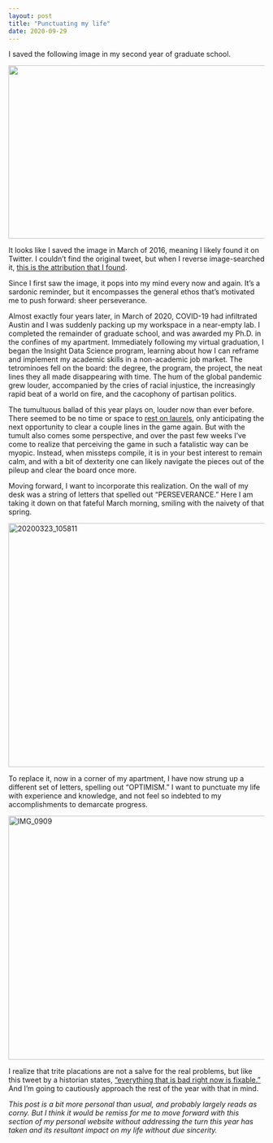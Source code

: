 ```yaml
---
layout: post
title: "Punctuating my life"
date: 2020-09-29
---
```


I saved the following image in my second year of graduate school. 

<img src="https://live.staticflickr.com/65535/50399517847_172cdb0f1e_z.jpg" width="640" height="341">

It looks like I saved the image in March of 2016, meaning I likely found it on Twitter. I couldn’t find the original tweet, but when I reverse image-searched it, <a href="https://quoteinvestigator.com/2013/06/30/tetris-lesson/" target="_blank">this is the attribution that I found</a>. 

Since I first saw the image, it pops into my mind every now and again. It’s a sardonic reminder, but it encompasses the general ethos that’s motivated me to push forward: sheer perseverance. 

Almost exactly four years later, in March of 2020, COVID-19 had infiltrated Austin and I was suddenly packing up my workspace in a near-empty lab. I completed the remainder of graduate school, and was awarded my Ph.D. in the confines of my apartment. Immediately following my virtual graduation, I began the Insight Data Science program, learning about how I can reframe and implement my academic skills in a non-academic job market. The tetrominoes fell on the board: the degree, the program, the project, the neat lines they all made disappearing with time. The hum of the global pandemic grew louder, accompanied by the cries of racial injustice, the increasingly rapid beat of a world on fire, and the cacophony of partisan politics.

The tumultuous ballad of this year plays on, louder now than ever before. There seemed to be no time or space to <a href="https://idioms.thefreedictionary.com/rest+on+laurels" target="_blank">rest on laurels</a>, only anticipating the next opportunity to clear a couple lines in the game again. But with the tumult also comes some perspective, and over the past few weeks I’ve come to realize that perceiving the game in such a fatalistic way can be myopic. Instead, when missteps compile, it is in your best interest to remain calm, and with a bit of dexterity one can likely navigate the pieces out of the pileup and clear the board once more. 

Moving forward, I want to incorporate this realization. On the wall of my desk was a string of letters that spelled out “PERSEVERANCE.” Here I am taking it down on that fateful March morning, smiling with the naivety of that spring.

<a data-flickr-embed="true" href="https://www.flickr.com/photos/athpud/50399518682/in/dateposted-public/" title="20200323_105811"><img src="https://live.staticflickr.com/65535/50399518682_356b0994eb_z.jpg" width="640" height="480" alt="20200323_105811"></a><script async src="//embedr.flickr.com/assets/client-code.js" charset="utf-8"></script>


To replace it, now in a corner of my apartment, I have now strung up a different set of letters, spelling out “OPTIMISM.” I want to punctuate my life with experience and knowledge, and not feel so indebted to my accomplishments to demarcate progress. 

<a data-flickr-embed="true" href="https://www.flickr.com/photos/athpud/50398667688/in/dateposted-public/" title="IMG_0909"><img src="https://live.staticflickr.com/65535/50398667688_9bbd5d5fb4_z.jpg" width="640" height="480" alt="IMG_0909"></a><script async src="//embedr.flickr.com/assets/client-code.js" charset="utf-8"></script>

I realize that trite placations are not a salve for the real problems, but like this tweet by a historian states, <a href="https://twitter.com/Lollardfish/status/1310770262179160065" target="_blank">“everything that is bad right now is fixable.”</a> And I’m going to cautiously approach the rest of the year with that in mind.

<i>This post is a bit more personal than usual, and probably largely reads as corny. But I think it would be remiss for me to move forward with this section of my personal website without addressing the turn this year has taken and its resultant impact on my life without due sincerity.</i>